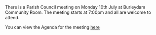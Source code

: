<!--
.. title: Parish Council Meeting June 10th 2017.
.. slug: 2017-06-10-parish-council-meeting
.. date: 2017-06-10 13:49:30 UTC
.. tags: parishcouncil
.. category:
.. link:
.. description:
.. type: text
-->

There is a Parish Council meeting on Monday 10th July at Burleydam
Community Room. The meeting starts at 7:00pm and all are welcome to attend.

You can view the Agenda for the meeting
[here](https://drive.google.com/drive/folders/https://drive.google.com/drive/folders/0B2XEOILWjIK3ek1LbXdJMWpzZnM)
